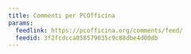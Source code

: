 ```yaml
---
title: Commenti per PCOfficina
params:
  feedlink: https://pcofficina.org/comments/feed/
  feedid: 3f2fcdcca058579035c9c88dbe4d00db
---
```

